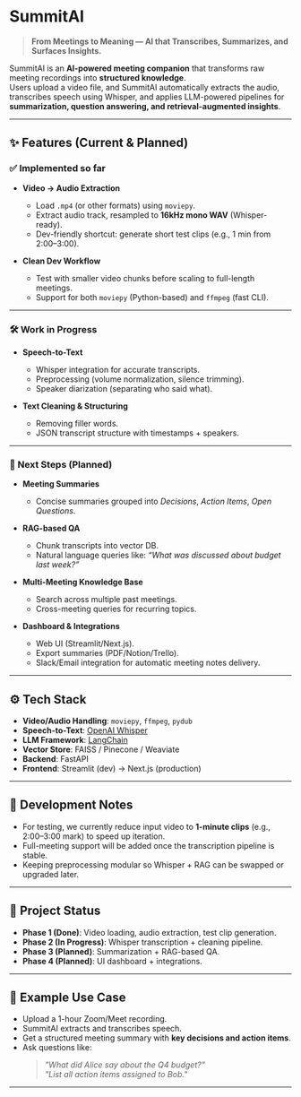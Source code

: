 # SummitAI

> **From Meetings to Meaning — AI that Transcribes, Summarizes, and Surfaces Insights.**

SummitAI is an **AI-powered meeting companion** that transforms raw meeting recordings into **structured knowledge**.  
Users upload a video file, and SummitAI automatically extracts the audio, transcribes speech using Whisper, and applies LLM-powered pipelines for **summarization, question answering, and retrieval-augmented insights**.  

---

## ✨ Features (Current & Planned)

### ✅ Implemented so far
- **Video → Audio Extraction**  
  - Load `.mp4` (or other formats) using `moviepy`.  
  - Extract audio track, resampled to **16kHz mono WAV** (Whisper-ready).  
  - Dev-friendly shortcut: generate short test clips (e.g., 1 min from 2:00–3:00).  

- **Clean Dev Workflow**  
  - Test with smaller video chunks before scaling to full-length meetings.  
  - Support for both `moviepy` (Python-based) and `ffmpeg` (fast CLI).  

---

### 🛠️ Work in Progress
- **Speech-to-Text**  
  - Whisper integration for accurate transcripts.  
  - Preprocessing (volume normalization, silence trimming).  
  - Speaker diarization (separating who said what).  

- **Text Cleaning & Structuring**  
  - Removing filler words.  
  - JSON transcript structure with timestamps + speakers.  

---

### 🔮 Next Steps (Planned)
- **Meeting Summaries**  
  - Concise summaries grouped into *Decisions*, *Action Items*, *Open Questions*.  

- **RAG-based QA**  
  - Chunk transcripts into vector DB.  
  - Natural language queries like: *“What was discussed about budget last week?”*  

- **Multi-Meeting Knowledge Base**  
  - Search across multiple past meetings.  
  - Cross-meeting queries for recurring topics.  

- **Dashboard & Integrations**  
  - Web UI (Streamlit/Next.js).  
  - Export summaries (PDF/Notion/Trello).  
  - Slack/Email integration for automatic meeting notes delivery.  

---

## ⚙️ Tech Stack
- **Video/Audio Handling**: `moviepy`, `ffmpeg`, `pydub`  
- **Speech-to-Text**: [OpenAI Whisper](https://github.com/openai/whisper)  
- **LLM Framework**: [LangChain](https://www.langchain.com/)  
- **Vector Store**: FAISS / Pinecone / Weaviate  
- **Backend**: FastAPI  
- **Frontend**: Streamlit (dev) → Next.js (production)  

---

## 🚧 Development Notes
- For testing, we currently reduce input video to **1-minute clips** (e.g., 2:00–3:00 mark) to speed up iteration.  
- Full-meeting support will be added once the transcription pipeline is stable.  
- Keeping preprocessing modular so Whisper + RAG can be swapped or upgraded later.  

---

## 📌 Project Status
- **Phase 1 (Done)**: Video loading, audio extraction, test clip generation.  
- **Phase 2 (In Progress)**: Whisper transcription + cleaning pipeline.  
- **Phase 3 (Planned)**: Summarization + RAG-based QA.  
- **Phase 4 (Planned)**: UI dashboard + integrations.  

---

## 📖 Example Use Case
- Upload a 1-hour Zoom/Meet recording.  
- SummitAI extracts and transcribes speech.  
- Get a structured meeting summary with **key decisions and action items**.  
- Ask questions like:  
  > *"What did Alice say about the Q4 budget?"*  
  > *"List all action items assigned to Bob."*  

---
